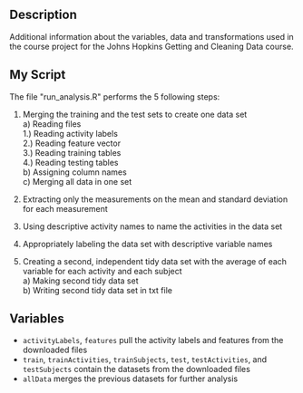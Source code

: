 ## Description
Additional information about the variables, data and transformations used in the course project for the Johns Hopkins Getting and Cleaning Data course.

## My Script
The file "run_analysis.R" performs the 5 following steps:

1. Merging the training and the test sets to create one data set  
  a) Reading files    
      1.) Reading activity labels     
      2.) Reading feature vector      
      3.) Reading training tables     
      4.) Reading testing tables      
  b) Assigning column names   
  c) Merging all data in one set    
  
2. Extracting only the measurements on the mean and standard deviation for each measurement   
  
3. Using descriptive activity names to name the activities in the data set    

4. Appropriately labeling the data set with descriptive variable names    

5. Creating a second, independent tidy data set with the average of each variable for each activity and each subject    
  a) Making second tidy data set    
  b) Writing second tidy data set in txt file   

## Variables
* `activityLabels`, `features` pull the activity labels and features from the downloaded files
* `train`, `trainActivities`, `trainSubjects`, `test`, `testActivities`, and `testSubjects` contain the datasets from the downloaded files
* `allData` merges the previous datasets for further analysis

